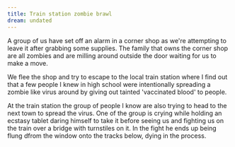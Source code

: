 ```yaml
---
title: Train station zombie brawl
dream: undated
---
```


A group of us have set off an alarm in a corner shop as we're attempting to leave it after grabbing some supplies. The family that owns the corner shop are all zombies and are milling around outside the door waiting for us to make a move.

We flee the shop and try to escape to the local train station where I find out that a few people I knew in high school <!-- JR RM --> were intentionally spreading a zombie like virus around by giving out tainted 'vaccinated blood' to people.

At the train station the group of people I know are also trying to head to the next town to spread the virus. One of the group is crying while holding an ecstasy tablet daring himself to take it before seeing us and fighting us on the train over a bridge with turnstiles on it. In the fight he ends up being flung dfrom the window onto the tracks below, dying in the process.